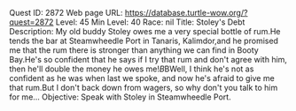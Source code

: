 Quest ID: 2872
Web page URL: https://database.turtle-wow.org/?quest=2872
Level: 45
Min Level: 40
Race: nil
Title: Stoley's Debt
Description: My old buddy Stoley owes me a very special bottle of rum.He tends the bar at Steamwheedle Port in Tanaris, Kalimdor,and he promised me that the rum there is stronger than anything we can find in Booty Bay.He's so confident that he says if I try that rum and don't agree with him, then he'll double the money he owes me!$B$BWell, I think he's not as confident as he was when last we spoke, and now he's afraid to give me that rum.But I don't back down from wagers, so why don't you talk to him for me...
Objective: Speak with Stoley in Steamwheedle Port.
